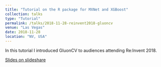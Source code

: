 ```yaml
---
title: "Tutorial on the R package for MXNet and XGBoost"
collection: talks
type: "Tutorial"
permalink: /talks/2018-11-28-reinvent2018-gluoncv
venue: "Las Vegas"
date: 2018-11-28
location: "NV, USA"
---
```


In this tutorial I introduced GluonCV to audiences attending Re:Invent 2018.

[Slides on slideshare](https://www.slideshare.net/AmazonWebServices/building-stateoftheart-computer-vision-models-using-mxnet-and-gluon-aim361-aws-reinvent-2018)
